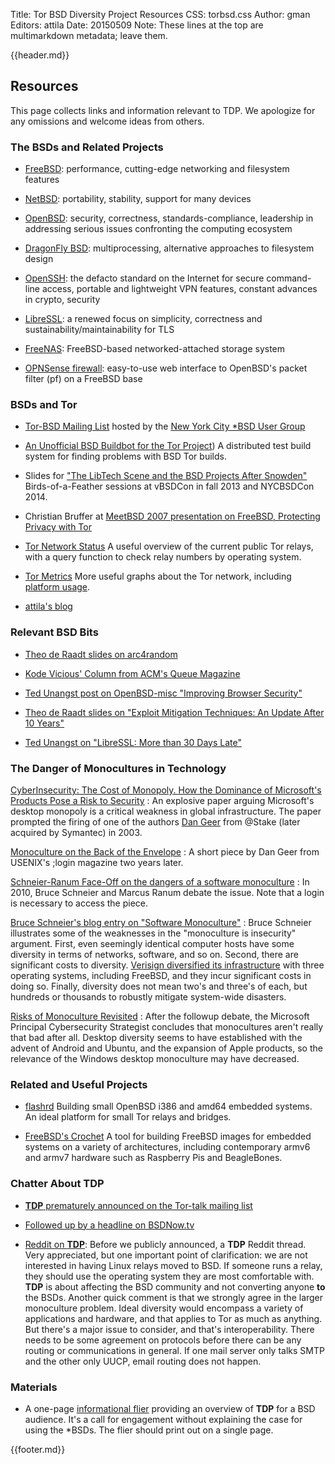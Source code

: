 Title: Tor BSD Diversity Project Resources
CSS: torbsd.css
Author: gman
Editors: attila
Date: 20150509
Note: These lines at the top are multimarkdown metadata; leave them.

{{header.md}}

## Resources ##

This page collects links and information relevant to TDP.  We
apologize for any omissions and welcome ideas from others.

### The BSDs and Related Projects ###

* [FreeBSD](https://www.freebsd.org): performance, cutting-edge networking and filesystem features

* [NetBSD](http://www.netbsd.org): portability, stability, support for many devices

* [OpenBSD](http://www.openbsd.org): security, correctness, standards-compliance, leadership in addressing serious issues confronting the computing ecosystem

* [DragonFly BSD](http://www.dragonflybsd.org): multiprocessing, alternative approaches to filesystem design

* [OpenSSH](http://www.openssh.com): the defacto standard on the Internet for secure command-line access, portable and lightweight VPN features, constant advances in crypto, security

* [LibreSSL](http://www.libressl.org): a renewed focus on simplicity, correctness and sustainability/maintainability for TLS

* [FreeNAS](https://www.freenas.org): FreeBSD-based networked-attached storage system

* [OPNSense firewall](https://opnsense.org): easy-to-use web interface to OpenBSD's packet filter (pf) on a FreeBSD base


### BSDs and Tor ###

* [Tor-BSD Mailing List](http://lists.nycbug.org/mailman/listinfo/tor-bsd) hosted by the [New York City *BSD User Group](http://www.nycbug.org)

* [An Unofficial BSD Buildbot for the Tor Project](http://buildbot.pixelminers.net))
  A distributed test build system for finding problems with BSD Tor builds.

* Slides for ["The LibTech Scene and the BSD Projects After Snowden"](http://twvihadsu5oznuux.onion/)
  Birds-of-a-Feather sessions at vBSDCon in fall 2013 and NYCBSDCon 2014.

* Christian Bruffer at [MeetBSD 2007 presentation on FreeBSD, Protecting Privacy with Tor](https://www.youtube.com/watch?v=OwBh8ro7xHQ)

* [Tor Network Status](http://torstatus.blutmagie.de)
  A useful overview of the current public Tor relays, with a query function to check relay numbers by operating system.

* [Tor Metrics](http://metrics.torproject.org)
  More useful graphs about the Tor network, including [platform usage](https://metrics.torproject.org/platforms.html).

* [attila's blog](http://trac.haqistan.net)

### Relevant BSD Bits ###

* [Theo de Raadt slides on arc4random](http://www.openbsd.org/papers/hackfest2014-arc4random/index.html)

* [Kode Vicious' Column from ACM's Queue Magazine](https://queue.acm.org/listing.cfm?typefilter=Kodevicious&sort=publication_date&order=desc&qc_type=Kodevicious&article_type=&item_topic=all&filter_type=topic&page_title=Kode%20Vicious&filter=all)

* [Ted Unangst post on OpenBSD-misc "Improving Browser Security"](https://marc.info/?l=openbsd-misc&m=142523501726732)

* [Theo de Raadt slides on "Exploit Mitigation Techniques: An Update After 10 Years"](http://www.openbsd.org/papers/ru13-deraadt/)

* [Ted Unangst on "LibreSSL: More than 30 Days Late"](http://www.openbsd.org/papers/eurobsdcon2014-libressl.html)


### The Danger of Monocultures in Technology ###

[CyberInsecurity: The Cost of Monopoly. How the Dominance of Microsoft's Products Pose a Risk to Security](http://www.ccianet.org/papers/cybersecurity.pdf)
:    An explosive paper arguing Microsoft's desktop monopoly is a critical weakness in global infrastructure. The paper prompted the firing of one of the authors [Dan Geer](https://en.wikipedia.org/wiki/Dan_Geer) from @Stake (later acquired by Symantec) in 2003.

[Monoculture on the Back of the Envelope](https://www.usenix.org/legacy/publiccations/login/2005-12/openpds/geer.pdf)
:    A short piece by Dan Geer from USENIX's ;login magazine two years later.

[Schneier-Ranum Face-Off on the dangers of a software monoculture](http://searchsecurity.techtarget.com/magazineContent/Schneier-Ranum-Face-Off-on-the-dangers-of-a-software-monoculture)
:    In 2010, Bruce Schneier and Marcus Ranum debate the issue. Note that a login is necessary to access the piece.

[Bruce Schneier's blog entry on "Software Monoculture"](https://www.schneier.com/blog/archives/2010/12/software_monocu.html)
:    Bruce Schneier illustrates some of the weaknesses in the "monoculture is insecurity" argument. First, even seemingly identical computer hosts have some diversity in terms of networks, software, and so on. Second, there are significant costs to diversity. [Verisign diversified its infrastructure](http://www.eweek.com/enterprise-apps/verisign-embraces-open-source-freebsd-for-diversity) with three operating systems, including FreeBSD, and they incur significant costs in doing so. Finally, diversity does not mean two's and three's of each, but hundreds or thousands to robustly mitigate system-wide disasters.

[Risks of Monoculture Revisited](https://blogs.microsoft.com/cybertrust/2010/12/03/risks-of-monoculture-revisited/)
:    After the followup debate, the Microsoft Principal Cybersecurity Strategist concludes that monocultures aren't really that bad after all. Desktop diversity seems to have established with the advent of Android and Ubuntu, and the expansion of Apple products, so the relevance of the Windows desktop monoculture may have decreased.

### Related and Useful Projects ###

* [flashrd](http://www.nmedia.net/flashrd)
  Building small OpenBSD i386 and amd64 embedded systems. An ideal platform for small Tor relays and bridges.

* [FreeBSD's Crochet](https://github.com/freebsd/crochet)
  A tool for building FreeBSD images for embedded systems on a variety of architectures, including contemporary armv6 and armv7 hardware such as Raspberry Pis and BeagleBones. 


### Chatter About __TDP__ ###

* [__TDP__ prematurely announced on the Tor-talk mailing list](https://lists.torproject.org/pipermail/tor-talk/2015-April/037649.html)

* [Followed up by a headline on BSDNow.tv](http://www.bsdnow.tv/episodes/2015_05_06-below_the_clouds)

* [Reddit on __TDP__](https://www.reddit.com/r/linux/comments/356iyy/torbsd_diversity_project_help_move_tor_nodes_from/):
  Before we publicly announced, a __TDP__ Reddit thread. Very appreciated, but one important point of clarification: we are not interested in having Linux relays moved to BSD. If someone runs a relay, they should use the operating system they are most comfortable with. __TDP__ is about affecting the BSD community and not converting anyone __to__ the BSDs. Another quick comment is that we strongly agree in the larger monoculture problem. Ideal diversity would encompass a variety of applications and hardware, and that applies to Tor as much as anything. But there's a major issue to consider, and that's interoperability. There needs to be some agreement on protocols before there can be any routing or communications in general. If one mail server only talks SMTP and the other only UUCP, email routing does not happen.

### Materials ###

* A one-page [informational flier](materials/flier-bsd.html) providing an overview of __TDP__ for a BSD audience.  It's a call for engagement without explaining the case for using the *BSDs. The flier should print out on a single page.

{{footer.md}}
